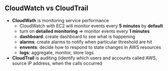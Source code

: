 ## CloudWatch vs CloudTrail

- **CloudWath** is monitoring service performance
    - CloudWatch with EC2 will monitor events every **5 minutes** by **default**
    - turn on **detailed monitoring** ⇒ monitor events every **1 minutes**
    - **dashboard**: create dashboard to see what is happening
    - **alarms**: create alarms to notify when particular threshold are hit
    - **envents**: decide how to respond to state changes in AWS resources
    - **logs**: aggregate, monitor, store logs
- **CloudTrail** is auditing (identify which users and accounts called AWS, source IP address, when the calls occurred